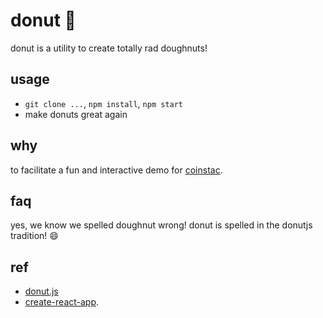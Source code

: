 # donut :doughnut:

donut is a utility to create totally rad doughnuts!

## usage

- `git clone ...`, `npm install`, `npm start`
- make donuts great again

## why

to facilitate a fun and interactive demo for [coinstac](https://github.com/mrn-code/coinstac).

## faq

yes, we know we spelled doughnut wrong!  donut is spelled in the donutjs tradition! :smile:

## ref

- [donut.js](http://donutjs.club/)
- [create-react-app](https://github.com/facebookincubator/create-react-app/blob/master/template/README.md).

